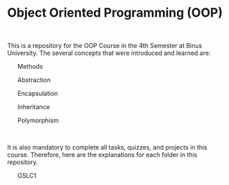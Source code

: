 <H1>Object Oriented Programming (OOP)</H1>
<br>
<p>This is a repository for the OOP Course in the 4th Semester at Binus University. The several concepts that were introduced and learned are:</p>
<ul>Methods</ul>
<ul>Abstraction</ul>
<ul>Encapsulation</ul>
<ul>Inheritance</ul>
<ul>Polymorphism</ul>
<br>
<p>It is also mandatory to complete all tasks, quizzes, and projects in this course. Therefore, here are the explanations for each folder in this repository.</p>
<ul>GSLC1</ul>
